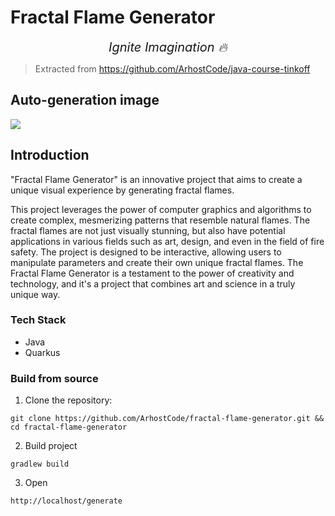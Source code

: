 # Fractal Flame Generator
<p align="center">
  <i align="center" style="font-size: 20px">Ignite Imagination 🔥</i>
</p>


> Extracted from https://github.com/ArhostCode/java-course-tinkoff


## Auto-generation image
![](http://flame.ardyc.ru/generate?height=500&width=1000)


## Introduction
"Fractal Flame Generator" is an innovative project that aims to create a unique visual experience by generating fractal flames. 

This project leverages the power of computer graphics and algorithms to create complex, mesmerizing patterns that resemble natural flames. The fractal flames are not just visually stunning, but also have potential applications in various fields such as art, design, and even in the field of fire safety. The project is designed to be interactive, allowing users to manipulate parameters and create their own unique fractal flames. The Fractal Flame Generator is a testament to the power of creativity and technology, and it's a project that combines art and science in a truly unique way.

### Tech Stack

- Java
- Quarkus

### Build from source

1. Clone the repository:
```shell
git clone https://github.com/ArhostCode/fractal-flame-generator.git && cd fractal-flame-generator
```

2. Build project
```shell
gradlew build
```

3. Open
```shell
http://localhost/generate
```
